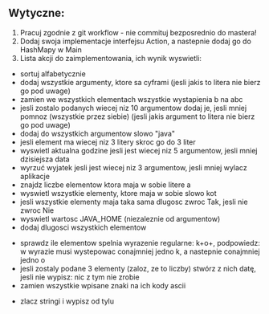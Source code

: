 ## Wytyczne:
1. Pracuj zgodnie z git workflow - nie commituj bezposrednio do mastera!
2. Dodaj swoja implementacje interfejsu Action, a nastepnie dodaj go do HashMapy w Main
3. Lista akcji do zaimplementowania, ich wynik wyswietli:
* sortuj alfabetycznie
* dodaj wszystkie argumenty, ktore sa cyframi (jesli jakis to litera nie bierz go pod uwage)
* zamien we wszystkich elementach wszystkie wystapienia b na abc
* jesli zostalo podanych wiecej niz 10 argumentow dodaj je, jesli mniej pomnoz (wszystkie przez siebie) (jesli jakis argument to litera nie bierz go pod uwage)
* dodaj do wszystkich argumentow slowo "java"
* jesli element ma wiecej niz 3 litery skroc go do 3 liter
* wyswietl aktualna godzine jesli jest wiecej niz 5 argumentow, jesli mniej dzisiejsza data
* wyrzuć wyjatek jesli jest wiecej niz 3 argumentow, jesli mniej wylacz aplikacje
* znajdz liczbe elementow ktora maja w sobie litere a
* wyswietl wszystkie elementy, ktore maja w sobie slowo kot
* jesli wszystkie elementy maja taka sama dlugosc zwroc Tak, jesli nie zwroc Nie
* wyswietl wartosc JAVA_HOME (niezaleznie od argumentow)
* dodaj dlugosci wszystkich elementow
- sprawdz ile elementow spelnia wyrazenie regularne: k+o+, podpowiedz: w wyrazie musi wystepowac conajmniej jedno k, a nastepnie conajmniej jedno o
- jesli zostaly podane 3 elementy (zaloz, ze to liczby) stwórz z nich datę, jesli nie wypisz: nic z tym nie zrobie
- zamien wszystkie wpisane znaki na ich kody ascii
* zlacz stringi i wypisz od tylu
